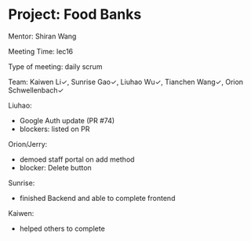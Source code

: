 # Project: Food Banks

Mentor: Shiran Wang

Meeting Time: lec16

Type of meeting: daily scrum

Team: Kaiwen Li✓, Sunrise Gao✓, Liuhao Wu✓, Tianchen Wang✓, Orion Schwellenbach✓

Liuhao:
- Google Auth update (PR #74)
- blockers: listed on PR

Orion/Jerry:
- demoed staff portal on add method
- blocker: Delete button

Sunrise:
- finished Backend and able to complete frontend

Kaiwen:
- helped others to complete
